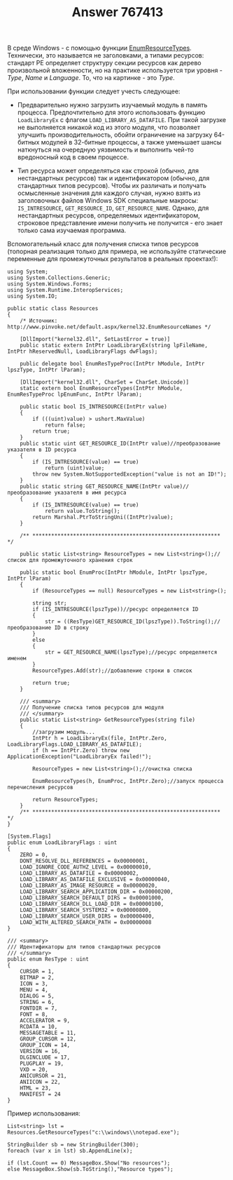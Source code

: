 ﻿---
title: "Answer 767413"
se.owner.user_id: 240512
se.owner.display_name: "MSDN.WhiteKnight"
se.owner.link: "https://ru.stackoverflow.com/users/240512/msdn-whiteknight"
se.answer_id: 767413
se.question_id: 764987
se.post_type: answer
se.score: 1
se.is_accepted: True
---
<p>В среде Windows - c помощью функции <a href="https://msdn.microsoft.com/en-us/library/windows/desktop/ms648039(v=vs.85).aspx" rel="nofollow noreferrer">EnumResourceTypes</a>. Технически, это называется не заголовками, а типами ресурсов: стандарт PE определяет структуру секции ресурсов как дерево произвольной вложенности, но на практике используется три уровня - <em>Type</em>, <em>Name</em> и <em>Language</em>. То, что на картинке - это <em>Type</em>.</p>

<p>При использовании функции следует учесть следующее:</p>

<ul>
<li><p>Предварительно нужно загрузить изучаемый модуль в память процесса. Предпочтительно для этого использовать функцию <code>LoadLibraryEx</code> с флагом <code>LOAD_LIBRARY_AS_DATAFILE</code>. При такой загрузке не выполняется никакой код из этого модуля, что позволяет улучшить производительность, обойти ограничение на загрузку 64-битных модулей в 32-битные процессы, а также уменьшает шансы наткнуться на очередную уязвимость и выполнить чей-то вредоносный код в своем процессе.</p></li>
<li><p>Тип ресурса может определяться как строкой (обычно, для нестандартных ресурсов) так и идентификатором (обычно, для стандартных типов ресурсов). Чтобы их различать и получать осмысленные значения для каждого случая, нужно взять из заголовочных файлов Windows SDK специальные макросы: <code>IS_INTRESOURCE</code>, <code>GET_RESOURCE_ID</code>, <code>GET_RESOURCE_NAME</code>. Однако, для нестандартных ресурсов, определяемых идентификатором, строковое представление имени получить не получится - его знает только сама изучаемая программа.</p></li>
</ul>

<p>Вспомогательный класс для получения списка типов ресурсов (топорная реализация только для примера, не используйте статические переменные для промежуточных результатов в реальных проектах!):</p>

<pre><code>using System;
using System.Collections.Generic;
using System.Windows.Forms;
using System.Runtime.InteropServices;
using System.IO;

public static class Resources
{
    /* Источник: http://www.pinvoke.net/default.aspx/kernel32.EnumResourceNames */

    [DllImport("kernel32.dll", SetLastError = true)]
    public static extern IntPtr LoadLibraryEx(string lpFileName, IntPtr hReservedNull, LoadLibraryFlags dwFlags);

    public delegate bool EnumResTypeProc(IntPtr hModule, IntPtr lpszType, IntPtr lParam);

    [DllImport("kernel32.dll", CharSet = CharSet.Unicode)]
    static extern bool EnumResourceTypes(IntPtr hModule, EnumResTypeProc lpEnumFunc, IntPtr lParam);

    public static bool IS_INTRESOURCE(IntPtr value)
    {
        if (((uint)value) &gt; ushort.MaxValue)
            return false;
        return true;
    }
    public static uint GET_RESOURCE_ID(IntPtr value)//преобразование указателя в ID ресурса
    {
        if (IS_INTRESOURCE(value) == true)
            return (uint)value;
        throw new System.NotSupportedException("value is not an ID!");
    }
    public static string GET_RESOURCE_NAME(IntPtr value)//преобразование указателя в имя ресурса
    {
        if (IS_INTRESOURCE(value) == true)
            return value.ToString();
        return Marshal.PtrToStringUni((IntPtr)value);
    }

    /** ************************************************************ */

    public static List&lt;string&gt; ResourceTypes = new List&lt;string&gt;();//список для промежуточного хранения строк

    public static bool EnumProc(IntPtr hModule, IntPtr lpszType, IntPtr lParam)
    {
        if (ResourceTypes == null) ResourceTypes = new List&lt;string&gt;();

        string str;
        if (IS_INTRESOURCE(lpszType))//ресурс определяется ID
        {
            str = ((ResType)GET_RESOURCE_ID(lpszType)).ToString();//преобразование ID в строку
        }
        else
        {
            str = GET_RESOURCE_NAME(lpszType);//ресурс определяется именем
        }
        ResourceTypes.Add(str);//добавление строки в список            

        return true;
    }

    /// &lt;summary&gt;
    /// Получение списка типов ресурсов для модуля
    /// &lt;/summary&gt;        
    public static List&lt;string&gt; GetResourceTypes(string file)
    {
        //загрузим модуль...
        IntPtr h = LoadLibraryEx(file, IntPtr.Zero, LoadLibraryFlags.LOAD_LIBRARY_AS_DATAFILE);
        if (h == IntPtr.Zero) throw new ApplicationException("LoadLibraryEx failed!");

        ResourceTypes = new List&lt;string&gt;();//очистка списка

        EnumResourceTypes(h, EnumProc, IntPtr.Zero);//запуск процесса перечисления ресурсов

        return ResourceTypes;
    }
    /** ************************************************************ */
}

[System.Flags]
public enum LoadLibraryFlags : uint
{
    ZERO = 0,
    DONT_RESOLVE_DLL_REFERENCES = 0x00000001,
    LOAD_IGNORE_CODE_AUTHZ_LEVEL = 0x00000010,
    LOAD_LIBRARY_AS_DATAFILE = 0x00000002,
    LOAD_LIBRARY_AS_DATAFILE_EXCLUSIVE = 0x00000040,
    LOAD_LIBRARY_AS_IMAGE_RESOURCE = 0x00000020,
    LOAD_LIBRARY_SEARCH_APPLICATION_DIR = 0x00000200,
    LOAD_LIBRARY_SEARCH_DEFAULT_DIRS = 0x00001000,
    LOAD_LIBRARY_SEARCH_DLL_LOAD_DIR = 0x00000100,
    LOAD_LIBRARY_SEARCH_SYSTEM32 = 0x00000800,
    LOAD_LIBRARY_SEARCH_USER_DIRS = 0x00000400,
    LOAD_WITH_ALTERED_SEARCH_PATH = 0x00000008
}

/// &lt;summary&gt;
/// Идентификаторы для типов стандартных ресурсов
/// &lt;/summary&gt;
public enum ResType : uint
{
    CURSOR = 1,
    BITMAP = 2,
    ICON = 3,
    MENU = 4,
    DIALOG = 5,
    STRING = 6,
    FONTDIR = 7,
    FONT = 8,
    ACCELERATOR = 9,
    RCDATA = 10,
    MESSAGETABLE = 11,
    GROUP_CURSOR = 12,
    GROUP_ICON = 14,
    VERSION = 16,
    DLGINCLUDE = 17,
    PLUGPLAY = 19,
    VXD = 20,
    ANICURSOR = 21,
    ANIICON = 22,
    HTML = 23,
    MANIFEST = 24
}
</code></pre>

<p>Пример использования:</p>

<pre><code>List&lt;string&gt; lst = Resources.GetResourceTypes("c:\\windows\\notepad.exe");

StringBuilder sb = new StringBuilder(300);
foreach (var x in lst) sb.AppendLine(x);

if (lst.Count == 0) MessageBox.Show("No resources");
else MessageBox.Show(sb.ToString(),"Resource types");
</code></pre>
